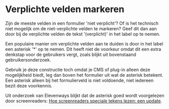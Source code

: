 <!-- @license CC0-1.0 -->

# Verplichte velden markeren

Zijn de meeste velden in een formulier 'niet verplicht'? Of is het technisch niet mogelijk om de niet-verplichte velden te markeren? Geef dit dan aan door bij de verplichte velden de tekst '(verplicht)' in het label op te nemen.

Een populaire manier om verplichte velden aan te duiden is door in het label een asterisk '\*' op te nemen. Dit heeft niet de voorkeur omdat dit een extra denkstap voor de gebruikers vergt, zoals blijkt uit bovenstaand gebruikersonderzoek.

Gebruik je deze constructie toch omdat je CMS of plug-in alleen deze mogelijkheid biedt, leg dan boven het formulier uit wat de asterisk betekent. Een asterisk alleen bij het formulierveld is niet voldoende, niet iedereen bezit deze voorkennis.

Uit onderzoek van Elevenways blijkt dat de asterisk goed wordt voorgelezen door screenreaders: [Hoe screenreaders speciale tekens lezen: een update](https://elevenways.be/nl/artikels/hoe-screen-readers-speciale-tekens-lezen).
